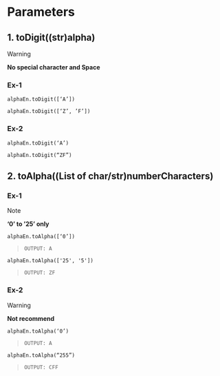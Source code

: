 # Parameters
## 1. toDigit((str)alpha)
> [!WARNING]
> **No special character and Space**
### Ex-1
``` alphaEn.toDigit([‘A’]) ```

``` alphaEn.toDigit([‘Z’, ’F’]) ```
### Ex-2
``` alphaEn.toDigit(‘A’) ```

``` alphaEn.toDigit(“ZF”) ```

## 2. toAlpha((List of char/str)numberCharacters)
### Ex-1
> [!NOTE]
> **‘0’ to ’25’ only**
  
``` alphaEn.toAlpha([‘0’]) ```
> ``` OUTPUT: A ```

``` alphaEn.toAlpha(['25', '5']) ```
> ``` OUTPUT: ZF ```

### Ex-2
> [!WARNING]
> **Not recommend**

``` alphaEn.toAlpha(‘0’) ```
> ``` OUTPUT: A ```

``` alphaEn.toAlpha(“255”) ```
> ``` OUTPUT: CFF ```
